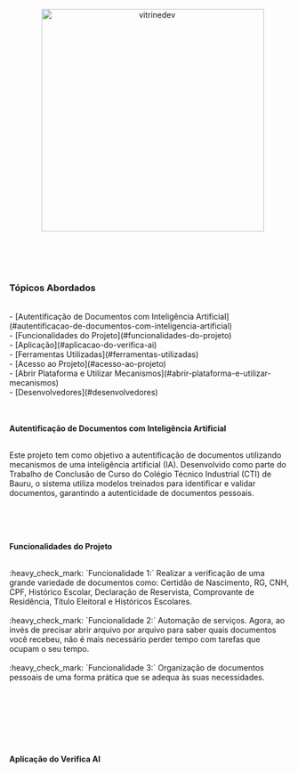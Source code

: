 <p align="center">
   <img src="https://github.com/user-attachments/assets/8c71f161-2c83-4d77-9909-edd8ca776905" alt="vitrinedev" width="400px"/>
</p>

<br><br><br>

### Tópicos Abordados
<br>
- [Autentificação de Documentos com Inteligência Artificial](#autentificacao-de-documentos-com-inteligencia-artificial)
<br>
- [Funcionalidades do Projeto](#funcionalidades-do-projeto)
<br>
- [Aplicação](#aplicacao-do-verifica-ai)
<br>
- [Ferramentas Utilizadas](#ferramentas-utilizadas)
<br>
- [Acesso ao Projeto](#acesso-ao-projeto)
<br>
- [Abrir Plataforma e Utilizar Mecanismos](#abrir-plataforma-e-utilizar-mecanismos)
<br>
- [Desenvolvedores](#desenvolvedores)
<br><br><br>

<p align="justify"><strong>Autentificação de Documentos com Inteligência Artificial</strong></p>

<br>
Este projeto tem como objetivo a autentificação de documentos utilizando mecanismos de uma inteligência artificial (IA). Desenvolvido como parte do Trabalho de Conclusão de Curso do Colégio Técnico Industrial (CTI) de Bauru, o sistema utiliza modelos treinados para identificar e validar documentos, garantindo a autenticidade de documentos pessoais.

<br><br><br>

<p align="justify"><strong>Funcionalidades do Projeto</strong></p>

<br>
:heavy_check_mark: `Funcionalidade 1:` Realizar a verificação de uma grande variedade de documentos como: Certidão de Nascimento, RG, CNH, CPF, Histórico Escolar, Declaração de Reservista, Comprovante de Residência, Título Eleitoral e Históricos Escolares.
<br><br>
:heavy_check_mark: `Funcionalidade 2:` Automação de serviços. Agora, ao invés de precisar abrir arquivo por arquivo para saber quais documentos você recebeu, não é mais necessário perder tempo com tarefas que ocupam o seu tempo.
<br><br>
:heavy_check_mark: `Funcionalidade 3:` Organização de documentos pessoais de uma forma prática que se adequa às suas necessidades.

<br><br><br>
<br><br><br>
<p align="justify"><strong>Aplicação do Verifica AI</strong></p>








 
